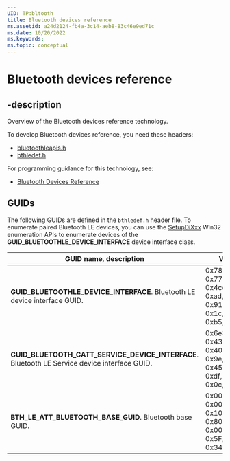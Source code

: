 ```yaml
---
UID: TP:bltooth
title: Bluetooth devices reference
ms.assetid: a24d2124-fb4a-3c14-aeb8-83c46e9ed71c
ms.date: 10/20/2022
ms.keywords: 
ms.topic: conceptual
---
```


# Bluetooth devices reference

## -description

Overview of the Bluetooth devices reference technology.

To develop Bluetooth devices reference, you need these headers:

 * [bluetoothleapis.h](../bluetoothleapis/index.md)
 * [bthledef.h](../bthledef/index.md)

For programming guidance for this technology, see:
* [Bluetooth Devices Reference](/windows-hardware/drivers/bluetooth/)

## GUIDs

The following GUIDs are defined in the `bthledef.h` header file. To enumerate paired Bluetooth LE devices, you can use the [SetupDiXxx](/windows/win32/api/setupapi/) Win32 enumeration APIs to enumerate devices of the **GUID_BLUETOOTHLE_DEVICE_INTERFACE** device interface class.

|GUID name, description|Value|
|-|-|
|**GUID_BLUETOOTHLE_DEVICE_INTERFACE**. Bluetooth LE device interface GUID. |0x781aee18, 0x7733, 0x4ce4, 0xad, 0xd0, 0x91, 0xf4, 0x1c, 0x67, 0xb5, 0x92|
|**GUID_BLUETOOTH_GATT_SERVICE_DEVICE_INTERFACE**. Bluetooth LE Service device interface GUID. |0x6e3bb679, 0x4372, 0x40c8, 0x9e, 0xaa, 0x45, 0x09, 0xdf, 0x26, 0x0c, 0xd8|
|**BTH_LE_ATT_BLUETOOTH_BASE_GUID**. Bluetooth base GUID. |0x00000000, 0x0000, 0x1000, 0x80, 0x00, 0x00, 0x80, 0x5F, 0x9B, 0x34, 0xFB|
